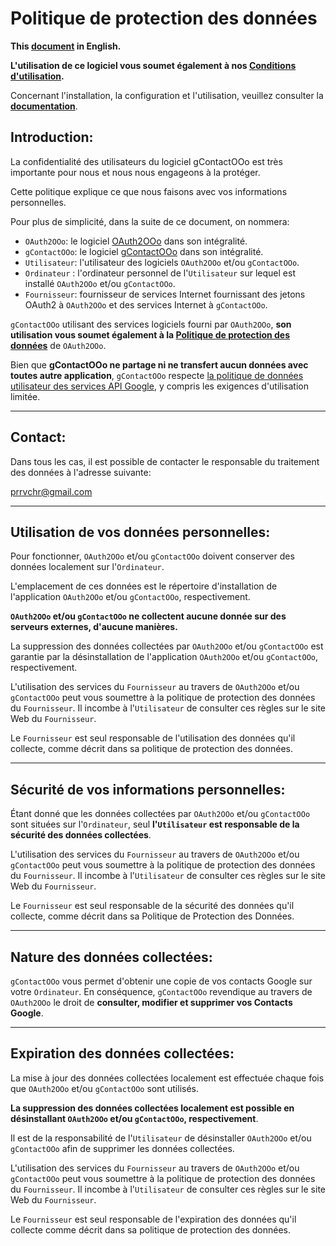 # Politique de protection des données

**This [document][1] in English.**

**L'utilisation de ce logiciel vous soumet également à nos [Conditions d'utilisation][2].**

Concernant l'installation, la configuration et l'utilisation, veuillez consulter la **[documentation][3]**.

## Introduction:

La confidentialité des utilisateurs du logiciel gContactOOo est très importante pour nous et nous nous engageons à la protéger.

Cette politique explique ce que nous faisons avec vos informations personnelles.

Pour plus de simplicité, dans la suite de ce document, on nommera:
- `OAuth2OOo`: le logiciel [OAuth2OOo][4] dans son intégralité.
- `gContactOOo`: le logiciel [gContactOOo][5] dans son intégralité.
- `Utilisateur`: l'utilisateur des logiciels `OAuth2OOo` et/ou `gContactOOo`.
- `Ordinateur` : l'ordinateur personnel de l'`Utilisateur` sur lequel est installé `OAuth2OOo` et/ou `gContactOOo`.
- `Fournisseur`: fournisseur de services Internet fournissant des jetons OAuth2 à `OAuth2OOo` et des services Internet à `gContactOOo`.

`gContactOOo` utilisant des services logiciels fourni par `OAuth2OOo`, **son utilisation vous soumet également à la [Politique de protection des données][6]** de `OAuth2OOo`.

Bien que **gContactOOo ne partage ni ne transfert aucun données avec toutes autre application**, `gContactOOo` respecte [la politique de données utilisateur des services API Google][7], y compris les exigences d'utilisation limitée.

___
## Contact:

Dans tous les cas, il est possible de contacter le responsable du traitement des données à l'adresse suivante:

prrvchr@gmail.com

___
## Utilisation de vos données personnelles:

Pour fonctionner, `OAuth2OOo` et/ou `gContactOOo` doivent conserver des données localement sur l'`Ordinateur`.

L'emplacement de ces données est le répertoire d'installation de l'application `OAuth2OOo` et/ou `gContactOOo`, respectivement.

**`OAuth2OOo` et/ou `gContactOOo` ne collectent aucune donnée sur des serveurs externes, d'aucune manières.**

La suppression des données collectées par `OAuth2OOo` et/ou `gContactOOo` est garantie par la désinstallation de l'application `OAuth2OOo` et/ou `gContactOOo`, respectivement.

L'utilisation des services du `Fournisseur` au travers de `OAuth2OOo` et/ou `gContactOOo` peut vous soumettre à la politique de protection des données du `Fournisseur`. Il incombe à l'`Utilisateur` de consulter ces règles sur le site Web du `Fournisseur`.

Le `Fournisseur` est seul responsable de l'utilisation des données qu'il collecte, comme décrit dans sa politique de protection des données.

___
## Sécurité de vos informations personnelles:

Étant donné que les données collectées par `OAuth2OOo` et/ou `gContactOOo` sont situées sur l'`Ordinateur`, seul **l'`Utilisateur` est responsable de la sécurité des données collectées**.

L'utilisation des services du `Fournisseur` au travers de `OAuth2OOo` et/ou `gContactOOo` peut vous soumettre à la politique de protection des données du `Fournisseur`. Il incombe à l'`Utilisateur` de consulter ces règles sur le site Web du `Fournisseur`.

Le `Fournisseur` est seul responsable de la sécurité des données qu'il collecte, comme décrit dans sa Politique de Protection des Données.

___
## Nature des données collectées:

`gContactOOo` vous permet d'obtenir une copie de vos contacts Google sur votre `Ordinateur`. En conséquence, `gContactOOo` revendique au travers de `OAuth2OOo` le droit de **consulter, modifier et supprimer vos Contacts Google**.

___
## Expiration des données collectées:

La mise à jour des données collectées localement est effectuée chaque fois que `OAuth2OOo` et/ou `gContactOOo` sont utilisés.

**La suppression des données collectées localement est possible en désinstallant `OAuth2OOo` et/ou `gContactOOo`, respectivement**.

Il est de la responsabilité de l'`Utilisateur` de désinstaller `OAuth2OOo` et/ou `gContactOOo` afin de supprimer les données collectées.

L'utilisation des services du `Fournisseur` au travers de `OAuth2OOo` et/ou `gContactOOo` peut vous soumettre à la politique de protection des données du `Fournisseur`. Il incombe à l'`Utilisateur` de consulter ces règles sur le site Web du `Fournisseur`.

Le `Fournisseur` est seul responsable de l'expiration des données qu'il collecte comme décrit dans sa politique de protection des données.

[1]: <https://prrvchr.github.io/gContactOOo/source/gContactOOo/registration/PrivacyPolicy_en>
[2]: <https://prrvchr.github.io/gContactOOo/source/gContactOOo/registration/TermsOfUse_fr>
[3]: <https://prrvchr.github.io/gContactOOo/README_fr>
[4]: <https://github.com/prrvchr/OAuth2OOo/raw/master/OAuth2OOo.oxt>
[5]: <https://github.com/prrvchr/gContactOOo/raw/master/gContactOOo.oxt>
[6]: <https://prrvchr.github.io/OAuth2OOo/source/OAuth2OOo/registration/PrivacyPolicy_fr>
[7]: <https://developers.google.com/terms/api-services-user-data-policy?hl=fr>
